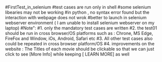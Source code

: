 #FirstTest_in_selenium
#test cases are run only in shell 
#some selenium libearies may not be working 
#in python , no syntax error found but the interaction with webpage does not wrok 
#better to launch in selenium webserver environment ( I am unable to install selenium webserver on my laptop) 
#Note": 
#1. only the mandatory test cases are written 
#2. the test01 should be run in cross browser/OS platforms such as : Chrone, MS Edge, FireFox and Window, iOs, Android, Safari etc
#3. All other test cases also could be repeated in cross browser platform/OS
#4. improvements on the website : The Titles of each movie should be clickable so that we can just click to see [More Info] while keeping [ LEARN MORE] as well

